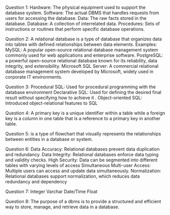 Question 1: Hardware: The physical equipment used to support the database system. Software: The actual DBMS that handles requests from users for accessing the database. Data: The raw facts stored in the database. Database: A collection of interrelated data. Procedures: Sets of instructions or routines that perform specific database operations.

Question 2: A relational database is a type of database that organizes data into tables with defined relationships between data elements. Examples: MySQL: A popular open-source relational database management system commonly used for web applications and enterprise software. PostgreSQL: a powerful open-source relational database known for its reliability, data integrity, and extensibility. Microsoft SQL Server: A commercial relational database management system developed by Microsoft, widely used in corporate IT environments.

Question 3: Procedural SQL: Used for procedural programming with the database environment Declarative SQL: Used for defining the desired final result without specifying how to achieve it . Object-oriented SQL: Introduced object-relational features to SQL

Question 4: A primary key is a unique identifier within a table while a foreign key is a column in one table that is a reference to a primary key in another table.

Question 5: is a type of flowchart that visually represents the relationships between entities in a database or system.

Question 6: Data Accuracy: Relational databases prevent data duplication and redundancy. Data Integrity: Relational databases enforce data typing and validity checks. High Security: Data can be segmented into different tables with varying levels of access Simultaneous Multi-user Access: Multiple users can access and update data simultaneously. Normalization: Relational databases support normalization, which reduces data redundancy and dependency

Question 7: Integer Varchar Date/Time Float

Question 8: The purpose of a dbms is to provide a structured and efficient way to store, manage, and retrieve data in a database.
